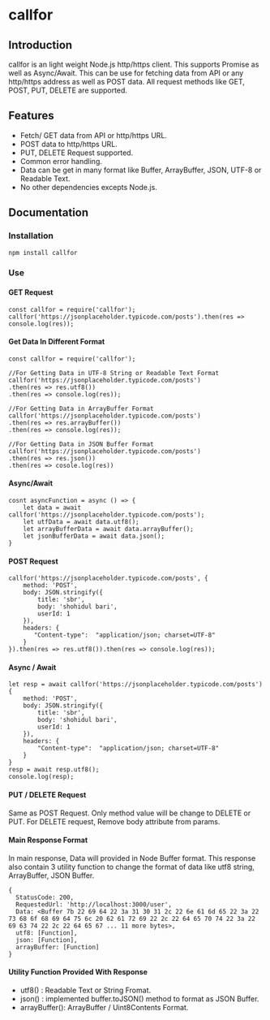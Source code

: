 # callfor
## Introduction
callfor is an light weight Node.js http/https client. This supports Promise as well as Async/Await. This can be use for fetching data from API or any http/https address as well as POST data. All request methods like GET, POST, PUT, DELETE are supported.

## Features
* Fetch/ GET data from API or http/https URL.
* POST data to http/https URL.
* PUT, DELETE Request supported.
* Common error handling.
* Data can be get in many format like Buffer, ArrayBuffer, JSON, UTF-8 or Readable Text.
* No other dependencies excepts Node.js.

## Documentation

### Installation

    npm install callfor

### Use
#### GET Request
    const callfor = require('callfor');
    callfor('https://jsonplaceholder.typicode.com/posts').then(res => console.log(res));
#### Get Data In Different Format

    const callfor = require('callfor');
    
    //For Getting Data in UTF-8 String or Readable Text Format
    callfor('https://jsonplaceholder.typicode.com/posts')
    .then(res => res.utf8())
    .then(res => console.log(res));
    
    //For Getting Data in ArrayBuffer Format
    callfor('https://jsonplaceholder.typicode.com/posts')
    .then(res => res.arrayBuffer())
    .then(res => console.log(res));
    
    //For Getting Data in JSON Buffer Format
    callfor('https://jsonplaceholder.typicode.com/posts')
    .then(res => res.json())
    .then(res => cosole.log(res))
#### Async/Await

    cosnt asyncFunction = async () => {
	    let data = await callfor('https://jsonplaceholder.typicode.com/posts');
	    let utfData = await data.utf8();
	    let arrayBufferData = await data.arrayBuffer();
	    let jsonBufferData = await data.json();
    }

#### POST Request

    callfor('https://jsonplaceholder.typicode.com/posts', {
	    method: 'POST',
	    body: JSON.stringify({
		    title: 'sbr',
		    body: 'shohidul bari',
		    userId: 1
	    }),
	    headers: {
		   "Content-type":  "application/json; charset=UTF-8" 
	    }
    }).then(res => res.utf8()).then(res => console.log(res));

#### Async / Await

   

    let resp = await callfor('https://jsonplaceholder.typicode.com/posts'){
	    method: 'POST',
	    body: JSON.stringify({
		    title: 'sbr',
		    body: 'shohidul bari',
		    userId: 1
	    }),
	    headers: {
		    "Content-type":  "application/json; charset=UTF-8"
	    }
    }
    resp = await resp.utf8();
    console.log(resp);

#### PUT / DELETE Request
Same as POST Request. Only method value will be change to DELETE or PUT. For DELETE request, Remove body attribute from params. 
    
#### Main Response Format
In main response, Data will provided in Node Buffer format. This response also contain 3 utility function to change the format of data like utf8 string, ArrayBuffer, JSON Buffer.

    {
	  StatusCode: 200,
	  RequestedUrl: 'http://localhost:3000/user',
	  Data: <Buffer 7b 22 69 64 22 3a 31 30 31 2c 22 6e 61 6d 65 22 3a 22 73 68 6f 68 69 64 75 6c 20 62 61 72 69 22 2c 22 64 65 70 74 22 3a 22 69 63 74 22 2c 22 64 65 67 ... 11 more bytes>,
	  utf8: [Function],
	  json: [Function],
	  arrayBuffer: [Function]
    }

#### Utility Function Provided With Response
* utf8() : Readable Text or String Fromat.
* json() : implemented buffer.toJSON() method to format as JSON Buffer.
* arrayBuffer(): ArrayBuffer / Uint8Contents Format.


